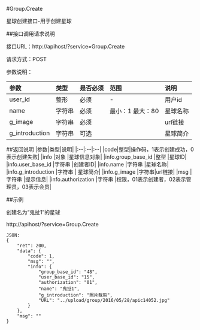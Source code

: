 #Group.Create

星球创建接口-用于创建星球

##接口调用请求说明

接口URL：http://apihost/?service=Group.Create

请求方式：POST

参数说明：

|参数|类型|是否必须|范围|说明|
|:--|:--|:--|:--|:--|
|user_id|整形|必须|-|用户id|
|name|字符串|必须|最小：1 最大：80|星球名称|
|g_image|字符串  | 必须 ||  url链接|
|g_introduction|字符串|可选||星球简介|

##返回说明
|参数|类型|说明|
|:--|:--|:--|
|code|整型|操作码，1表示创建成功，0表示创建失败|
|info                 |对象   |星球信息对象|
|info.group_base_id   |整型   |星球ID|
|info.user_base_id    |字符串 |创建者ID|
|info.name            |字符串 |星球名称|
|info.g_introduction   |字符串  | 星球简介|
|info.g_image        |字符串|url链接|
|msg                  |字符串 |提示信息|
|info.authorization   |字符串 |权限，01表示创建者，02表示管理员，03表示会员|

##示例

创建名为“鬼扯1”的星球

http://apihost/?service=Group.Create

    JSON:
    {
        "ret": 200,
        "data": {
            "code": 1,
            "msg": "",
            "info": {
                "group_base_id": "48",
                "user_base_id": "15",
                "authorization": "01",
                "name": "鬼扯1",
                "g_introduction": "照片裁剪",
                "URL": "../upload/group/2016/05/28/apic14052.jpg"
            }
        },
        "msg": ""
    }
